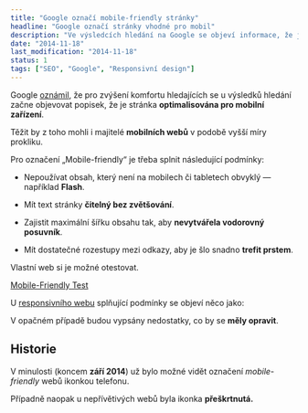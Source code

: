 ```yaml
---
title: "Google označí mobile-friendly stránky"
headline: "Google označí stránky vhodné pro mobil"
description: "Ve výsledcích hledání na Google se objeví informace, že je stránka přizpůsobena pro mobilní zařízení. "
date: "2014-11-18"
last_modification: "2014-11-18"
status: 1
tags: ["SEO", "Google", "Responsivní design"]
---
```


Google [oznámil](http://googlewebmastercentral.blogspot.cz/2014/11/helping-users-find-mobile-friendly-pages.html), že pro zvýšení komfortu hledajících se u výsledků hledání začne objevovat popisek, že je stránka **optimalisována pro mobilní zařízení**.

Těžit by z toho mohli i majitelé **mobilních webů** v podobě vyšší míry prokliku.

Pro označení „Mobile-friendly“ je třeba splnit následující podmínky:

  - Nepoužívat obsah, který není na mobilech či tabletech obvyklý — například **Flash**.

  - Mít text stránky **čitelný bez zvětšování**.

  - Zajistit maximální šířku obsahu tak, aby **nevytvářela vodorovný posuvník**.

  - Mít dostatečné rozestupy mezi odkazy, aby je šlo snadno **trefit prstem**.

Vlastní web si je možné otestovat.

[Mobile-Friendly Test](https://www.google.com/webmasters/tools/mobile-friendly/)

U [responsivního webu](/responsivni-web) splňující podmínky se objeví něco jako:

V opačném případě budou vypsány nedostatky, co by se **měly opravit**.

## Historie

V minulosti (koncem **září 2014**) už bylo možné vidět označení *mobile-friendly* webů ikonkou telefonu.

Případně naopak u nepřívětivých webů byla ikonka **přeškrtnutá.**